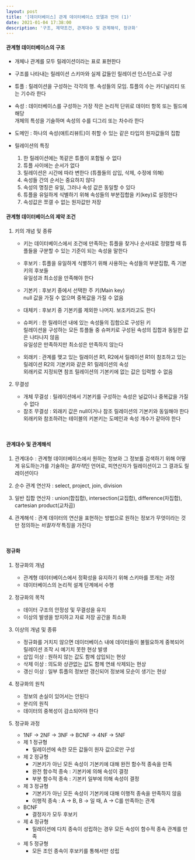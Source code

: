 ```yaml
---
layout: post
title: '[데이터베이스] 관계 데이터베이스 모델과 언어 (1)'
date: 2021-01-04 17:38:00
description: '구조, 제약조건, 관계대수 및 관계해석, 정규화'
---
```


#### 관계형 데이터베이스의 구조

- 개체나 관계를 모두 릴레이션이라는 표로 표현한다

- 구조를 나타내는 릴레이션 스키마와 실제 값들인 릴레이션 인스턴스로 구성

- 튜플 : 릴레이션을 구성하는 각각의 행. 속성들의 모임. 튜플의 수는 카디널리티 또는 기수라 한다

- 속성 : 데이터베이스를 구성하는 가장 작은 논리적 단위로 데이터 항목 또는 필드에 해당
  <br> 개체의 특성을 기술하며 속성의 수를 디그리 또는 차수라 한다

- 도메인 : 하나의 속성(애트리뷰트)이 취할 수 있는 같은 타입의 원자값들의 집합

- 릴레이션의 특징
  1. 한 릴레이션에는 똑같은 튜플이 포함될 수 없다
  2. 튜플 사이에는 순서가 없다
  3. 릴레이션은 시간에 따라 변한다 (튜플들의 삽입, 삭제, 수정에 의해)
  4. 속성들 간의 순서는 중요하지 않다
  5. 속성의 명칭은 유일, 그러나 속성 값은 동일할 수 있다
  6. 튜플을 유일하게 식별하기 위해 속성들의 부분집합을 키(key)로 설정한다
  7. 속성값은 쪼갤 수 없는 원자값만 저장
     <br>

#### 관계형 데이터베이스의 제약 조건

1. 키의 개념 및 종류

   - 키는 데이터베이스에서 조건에 만족하는 튜플을 찾거나 순서대로 정렬할 때 튜플들을 구분할 수 있는 기준이 되는 속성을 말한다

   - 후보키 : 튜플을 유일하게 식별하기 위해 사용하는 속성들의 부분집합, 즉 기본키의 후보들
     <br> 유일성과 최소성을 만족해야 한다

   - 기본키 : 후보키 중에서 선택한 주 키(Main key)
     <br> null 값을 가질 수 없으며 중복값을 가질 수 없음

   - 대체키 : 후보키 중 기본키를 제외한 나머지. 보조키라고도 한다

   - 슈퍼키 : 한 릴레이션 내에 있는 속성들의 집합으로 구성된 키
     <br> 릴레이션을 구성하는 모든 튜플들 중 슈퍼키로 구성된 속성의 집합과 동일한 값은 나타나지 않음 <br> 유일성은 만족하지만 최소성은 만족하지 않는다

   - 외래키 : 관계를 맺고 있는 릴레이션 R1, R2에서 릴레이션 R1이 참조하고 있는 릴레이션 R2의 기본키와 같은 R1 릴레이션의 속성
     <br> 외래키로 지정되면 참조 릴레이션의 기본키에 없는 값은 입력할 수 없음

2. 무결성

   - 개체 무결성 : 릴레이션에서 기본키를 구성하는 속성은 널값이나 중복값을 가질 수 없다
   - 참조 무결성 : 외래키 값은 null이거나 참조 릴레이션의 기본키와 동일해야 한다
     <br> 외래키와 참조하려는 테이블의 키본키는 도메인과 속성 개수가 같아야 한다

<br>

#### 관계대수 및 관계해석

1. 관계대수 : 관계형 데이터베이스에서 원하는 정보와 그 정보를 검색하기 위해 어떻게 유도하는가를 기술하는 *절차적*인 언어로, 피연산자가 릴레이션이고 그 결과도 릴레이션이다

2. 순수 관계 연산자 : select, project, join, division

3. 일반 집합 연산자 : union(합집합), intersection(교집합), difference(차집합), cartesian product(교차곱)

4. 관계해석 : 관계 데이터의 연산을 표현하는 방법으로 원하는 정보가 무엇이라는 것만 정의하는 _비절차적_ 특징을 가진다

<br>

#### 정규화

1. 정규화의 개념

   - 관계형 데이터베이스에서 정확성을 유지하기 위해 스키마를 쪼개는 과정
   - 데이터베이스의 논리적 설계 단계에서 수행

2. 정규화의 목적

   - 데이터 구조의 안정성 및 무결성을 유지
   - 이상의 발생을 방지하고 자료 저장 공간을 최소화

3. 이상의 개념 및 종류

   - 정규화를 거치지 않으면 데이터베이스 내에 데이터들이 불필요하게 중복되어 릴레이션 조작 시 예기치 못한 현상 발생
   - 삽입 이상 : 원하지 않는 값도 함께 삽입되는 현상
   - 삭제 이상 : 의도와 상관없는 값도 함께 연쇄 삭제되는 현상
   - 갱신 이상 : 일부 튜플의 정보만 갱신되어 정보에 모순이 생기는 현상

4. 정규화의 원칙

   - 정보의 손실이 있어서는 안된다
   - 분리의 원칙
   - 데이터의 중복성이 감소되어야 한다

5. 정규화 과정
   - 1NF -> 2NF -> 3NF -> BCNF -> 4NF -> 5NF
   - 제 1 정규형
     - 릴레이션에 속한 모든 값들이 원자 값으로만 구성
   - 제 2 정규형
     - 기본키가 아닌 모든 속성이 기본키에 대해 완전 함수적 종속을 만족
     - 완전 함수적 종속 : 기본키에 의해 속성이 결정
     - 부분 함수적 종속 : 기본키 일부에 의해 속성이 결정
   - 제 3 정규형
     - 기본키가 아닌 모든 속성이 기본키에 대해 이행적 종속을 만족하지 않음
     - 이행적 종속 : A -> B, B -> 일 때, A -> C를 만족하는 관계
   - BCNF
     - 결정자가 모두 후보키
   - 제 4 정규형
     - 릴레이션에 다치 종속이 성립하는 경우 모든 속성이 함수적 종속 관계를 만족
   - 제 5 정규형
     - 모든 조인 종속이 후보키를 통해서만 성립

